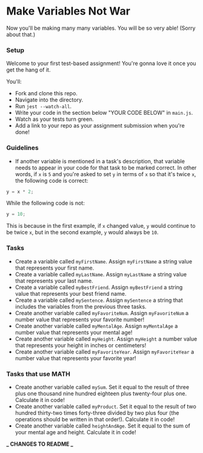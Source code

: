 # Make Variables Not War

Now you'll be making many many variables. You will be so very able! (Sorry about that.)

### Setup

Welcome to your first test-based assignment! You're gonna love it once you get the hang of it.

You'll:

- Fork and clone this repo.
- Navigate into the directory.
- Run `jest --watch-all`.
- Write your code in the section below "YOUR CODE BELOW" in `main.js`.
- Watch as your tests turn green.
- Add a link to your repo as your assignment submission when you're done!

### Guidelines

- If another variable is mentioned in a task's description, that variable needs to appear in your code for that task to be marked correct. In other words, if `x` is `5` and you're asked to set `y` in terms of `x` so that it's twice `x`, the following code is correct:

```javascript
y = x * 2;
```

While the following code is not:

```javascript
y = 10;
```

This is because in the first example, if `x` changed value, `y` would continue to be twice `x`, but in the second example, `y` would always be `10`.

### Tasks

- Create a variable called `myFirstName`. Assign `myFirstName` a string value that represents your first name.
- Create a variable called `myLastName`. Assign `myLastName` a string value that represents your last name.
- Create a variable called `myBestFriend`. Assign `myBestFriend` a string value that represents your best friend name.
- Create a variable called `mySentence`. Assign `mySentence` a string that includes the variables from the previous three tasks.
- Create another variable called `myFavoriteNum`. Assign `myFavoriteNum` a number value that represents your favorite number!
- Create another variable called `myMentalAge`. Assign `myMentalAge` a number value that represents your mental age!
- Create another variable called `myHeight`. Assign `myHeight` a number value that represents your height in inches or centimeters!
- Create another variable called `myFavoriteYear`. Assign `myFavoriteYear` a number value that represents your favorite year!

### Tasks that use MATH

- Create another variable called `mySum`. Set it equal to the result of three plus one thousand nine hundred eighteen plus twenty-four plus one. Calculate it in code!
- Create another variable called `myProduct`. Set it equal to the result of two hundred thirty-two times forty-three divided by two plus four (the operations should be written in that order!). Calculate it in code!
- Create another variable called `heightAndAge`. Set it equal to the sum of your mental age and height. Calculate it in code!

**_ CHANGES TO README _**
